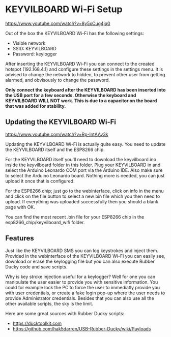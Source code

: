 # KEYVILBOARD Wi-Fi Setup
https://www.youtube.com/watch?v=8y5xCug4jq0

Out of the box the KEYVILBOARD Wi-Fi has the following settings:

- Visible network
- SSID: KEYVILBOARD
- Password: keylogger

After inserting the KEYVILBOARD Wi-Fi you can connect to the created hotspot (192.168.4.1) and configure these settings in the settings menu. It is advised to change the network to hidden, to prevent other user from getting alarmed, and obvisously to change the password.

**Only connect the keyboard after the KEYVILBOARD has been inserted into the USB port for a few seconds. Otherwise the keyboard and KEYVILBOARD WILL NOT work. This is due to a capacitor on the board that was added for stability.**

## Updating the KEYVILBOARD Wi-Fi
https://www.youtube.com/watch?v=Rp-lntAAv3k

Updating the KEYVILBOARD Wi-Fi is actually quite easy. You need to update the KEYVILBOARD itself and the ESP8266 chip.

For the KEYVILBOARD itself you'll need to download the keyvilboard.ino inside the keyvilboard folder in this folder. Plug your KEYVILBOARD in and select the Arduino Leonardo COM port via the Arduino IDE. Also make sure to select the Arduino Leonardo board. Nothing more is needed, you can just upload it once that is configured.

For the ESP8266 chip; just go to the webinterface, click on info in the menu and click on the file button to select a new bin file which you then need to upload. If everything was uploaded successfully then you should a blank page with OK.

You can find the most recent .bin file for your ESP8266 chip in the esp8266_chip/keyvilboard_wifi folder.

## Features

Just like the KEYVILBOARD SMS you can log keystrokes and inject them. Provided in the webinterface of the KEYVILBOARD Wi-Fi you can easily see, download or erase the keylogging file but you can also execute Rubber Ducky code and save scripts.

Why is key stroke injection useful for a keylogger? Well for one you can manipulate the user easier to provide you with sensitive information. You could for example lock the PC to force the user to immediatly provide you with user credentials, or create a fake login pop-up where the user needs to provide Administrator credentials. Besides that you can also use all the other available scripts, the sky is the limit.

Here are some great sources with Rubber Ducky scripts:

- https://ducktoolkit.com
- https://github.com/hak5darren/USB-Rubber-Ducky/wiki/Payloads
